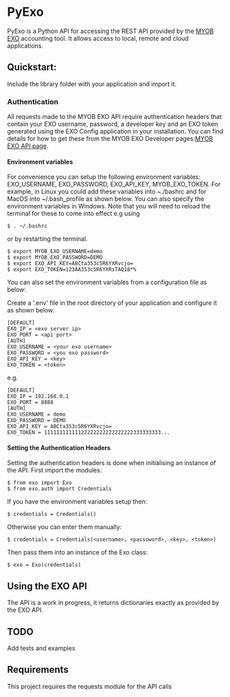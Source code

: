 PyExo
=====

PyExo is a Python API for accessing the REST API provided by the [MYOB EXO](http://developer.myob.com/api/exo) 
accounting tool. It allows access to local, remote and cloud applications.

## Quickstart:

Include the library folder with your application and import it.

### Authentication

All requests made to the MYOB EXO API require authentication headers that contain your EXO username, password, a 
developer key and an EXO token generated using the EXO Config application in your installation. You can find details 
for how to get these from the MYOB EXO Developer pages:[MYOB EXO API page](http://developer.myob.com/api/exo/exo-api-overview/authentication/).

#### Environment variables

For convenience you can setup the following environment variables:
EXO_USERNAME, EXO_PASSWORD, EXO_API_KEY, MYOB_EXO_TOKEN. For example, in Linux you could add these 
variables into ~./bashrc and for MacOS into ~/.bash_profile as shown below. You can also specify the environment 
variables in Windows. 
Note that you will need to reload the terminal for these to come into effect e.g using 
```shell script
$ . ~/.bashrc
```
or by restarting the terminal.

```shell script
$ export MYOB_EXO_USERNAME=demo
$ export MYOB_EXO_PASSWORD=DEMO
$ export EXO_API_KEY=ABCta353c5R6YXRvcjo=
$ export EXO_TOKEN=123AA353c5R6YXRsTAQ18*%
```

You can also set the environment variables from a configuration file as below:

Create a '.env' file in the root directory of your application and configure it as shown below:
```dotenv
[DEFAULT]
EXO_IP = <exo server ip>
EXO_PORT = <api port>
[AUTH]
EXO_USERNAME = <your exo username>
EXO_PASSWORD = <you exo password>
EXO_API_KEY = <key>
EXO_TOKEN = <token>
```
e.g.
```dotenv
[DEFAULT]
EXO_IP = 192.168.0.1
EXO_PORT = 8888
[AUTH]
EXO_USERNAME = demo
EXO_PASSWORD = DEMO
EXO_API_KEY = ABCta353c5R6YXRvcjo=
EXO_TOKEN = 11111111111122222222222222222333333333...
```

#### Setting the Authentication Headers

Setting the authentication headers is done when initialising an instance of the API. First import the modules:

```shell script
$ from exo import Exo
$ from exo.auth import Credentials
```

If you have the environment variables setup then:

```shell script
$ credentials = Credentials()
```

Otherwise you can enter them manually:

```shell script
$ credentials = Credentials(<username>, <passoword>, <key>, <token>)
```

Then pass them into an instance of the Exo class:

```shell script
$ exo = Exo(credentials)
```

## Using the EXO API

The API is a work in progress, it returns dictionaries exactly as provided by the EXO API.

## TODO
Add tests and examples

## Requirements
This project requires the requests module for the API calls
